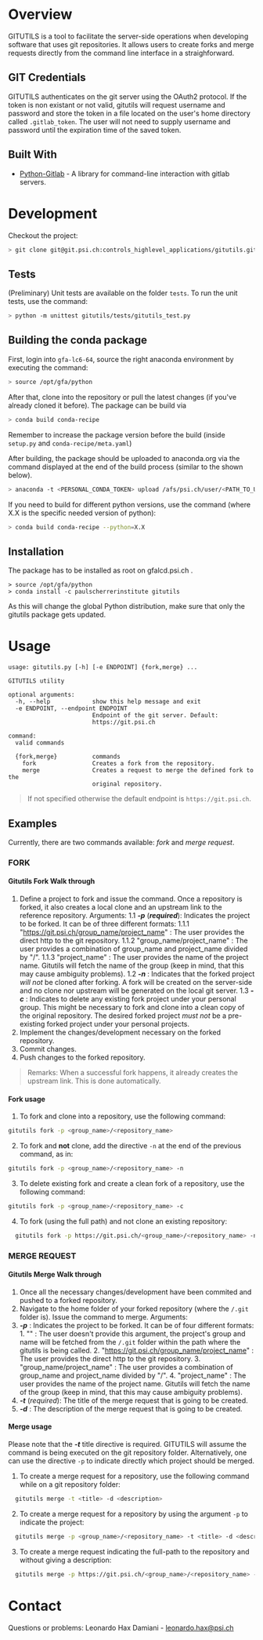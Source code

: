# Overview
GITUTILS is a tool to facilitate the server-side operations when developing software that uses git repositories. It allows users to create forks and merge requests directly from the command line interface in a straighforward.

## GIT Credentials
GITUTILS authenticates on the git server using the OAuth2 protocol. If the token is non existant or not valid, gitutils will request username and password and store the token in a file located on the user's home directory called `.gitlab_token`. The user will not need to supply username and password until the expiration time of the saved token.

## Built With

* [Python-Gitlab](https://python-gitlab.readthedocs.io/en/stable/index.html) - A library for command-line interaction with gitlab servers.

# Development

Checkout the project:
```bash
> git clone git@git.psi.ch:controls_highlevel_applications/gitutils.git
```

## Tests

(Preliminary) Unit tests are available on the folder `tests`. To run the unit tests, use the command:

```bash
> python -m unittest gitutils/tests/gitutils_test.py
```

## Building the conda package

First, login into ```gfa-lc6-64```, source the right anaconda environment by executing the command:

```bash
> source /opt/gfa/python
```

After that, clone into the repository or pull the latest changes (if you've already cloned it before). The package can be build via

```bash
> conda build conda-recipe
```

Remember to increase the package version before the build (inside `setup.py` and `conda-recipe/meta.yaml`)

After building, the package should be uploaded to anaconda.org via the command displayed at the end of the build process (similar to the shown below).

```bash
> anaconda -t <PERSONAL_CONDA_TOKEN> upload /afs/psi.ch/user/<PATH_TO_USER>/conda-bld/linux-64/<PACKAGE_NAME>
```

If you need to build for different python versions, use the command (where X.X is the specific needed version of python):

```bash
> conda build conda-recipe --python=X.X
```

## Installation
The package has to be installed as root on gfalcd.psi.ch .

```
> source /opt/gfa/python
> conda install -c paulscherrerinstitute gitutils
```

As this will change the global Python distribution, make sure that only the gitutils package gets updated.


# Usage

```
usage: gitutils.py [-h] [-e ENDPOINT] {fork,merge} ...

GITUTILS utility

optional arguments:
  -h, --help            show this help message and exit
  -e ENDPOINT, --endpoint ENDPOINT
                        Endpoint of the git server. Default:
                        https://git.psi.ch

command:
  valid commands

  {fork,merge}          commands
    fork                Creates a fork from the repository.
    merge               Creates a request to merge the defined fork to the
                        original repository.
```

> If not specified otherwise the default endpoint is ```https://git.psi.ch```.


## Examples

Currently, there are two commands available: *fork* and *merge request*.

### FORK

#### Gitutils Fork Walk through
1. Define a project to fork and issue the command. Once a repository is forked, it also creates a local clone and an upstream link to the reference repository. Arguments:
  1.1 ___-p___ (___required___): Indicates the project to be forked. It can be of three different formats:
    1.1.1 "https://git.psi.ch/group_name/project_name" : The user provides the direct http to the git repository.
    1.1.2 "group_name/project_name" : The user provides a combination of group_name and project_name divided by "/".
    1.1.3 "project_name" : The user provides the name of the project name. Gitutils will fetch the name of the group (keep in mind, that this may cause ambiguity problems).
  1.2 ___-n___ : Indicates that the forked project *will not* be cloned after forking. A fork will be created on the server-side and no clone nor upstream will be generated on the local git server.
  1.3 ___-c___ : Indicates to delete any existing fork project under your personal group. This might be necessary to fork and clone into a clean copy of the original repository. The desired forked project *must not* be a pre-existing forked project under your personal projects. 
2. Implement the changes/development necessary on the forked repository.
3. Commit changes.
4. Push changes to the forked repository.

> Remarks: When a successful fork happens, it already creates the upstream link. This is done automatically.

#### Fork usage

1. To fork and clone into a repository, use the following command:
  ```bash
  gitutils fork -p <group_name>/<repository_name>
  ```

2. To fork and **not** clone, add the directive `-n` at the end of the previous command, as in:
  ```bash
  gitutils fork -p <group_name>/<repository_name> -n
  ```

3. To delete existing fork and create a clean fork of a repository, use the following command:
  ```bash
  gitutils fork -p <group_name>/<repository_name> -c
  ```

4. To fork (using the full path) and not clone an existing repository:
```bash
  gitutils fork -p https://git.psi.ch/<group_name>/<repository_name> -n -c
  ```


### MERGE REQUEST

#### Gitutils Merge Walk through
1. Once all the necessary changes/development have been commited and pushed to a forked repository.
2. Navigate to the home folder of your forked repository (where the ```/.git``` folder is). Issue the command to merge. Arguments:
  1. ___-p___ : Indicates the project to be forked. It can be of four different formats:
    1. "" : The user doesn't provide this argument, the project's group and name will be fetched from the ```/.git``` folder within the path where the gitutils is being called.
    2. "https://git.psi.ch/group_name/project_name" : The user provides the direct http to the git repository.
    3. "group_name/project_name" : The user provides a combination of group_name and project_name divided by "/".
    4. "project_name" : The user provides the name of the project name. Gitutils will fetch the name of the group (keep in mind, that this may cause ambiguity problems).
  2. ___-t___ (*required*): The title of the merge request that is going to be created.
  3. ___-d___ : The description of the merge request that is going to be created.


#### Merge usage

Please note that the ___-t___ title directive is required. GITUTILS will assume the command is being executed on the git repository folder. Alternatively, one can use the directive `-p` to indicate directly which project should be merged.

1. To create a merge request for a repository, use the following command while on a git repository folder: 
```bash
  gitutils merge -t <title> -d <description>
  ```

2. To create a merge request for a repository by using the argument ```-p``` to indicate the project:
```bash
  gitutils merge -p <group_name>/<repository_name> -t <title> -d <description>
  ```

3. To create a merge request indicating the full-path to the repository and without giving a description:
```bash
  gitutils merge -p https://git.psi.ch/<group_name>/<repository_name> -t <title>
  ```


# Contact
Questions or problems: Leonardo Hax Damiani - leonardo.hax@psi.ch
